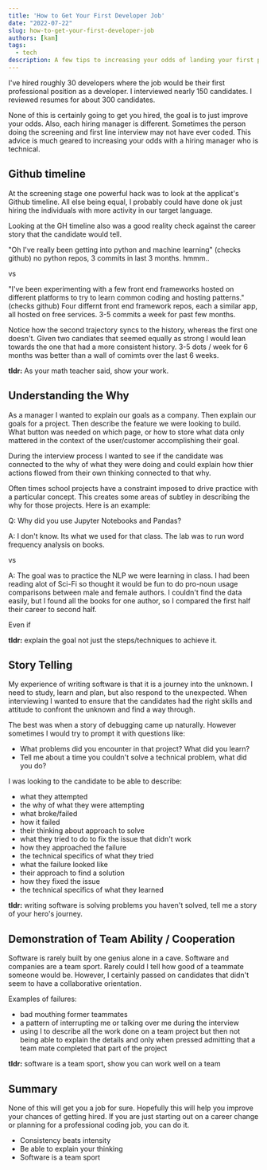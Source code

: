 ```yaml
---
title: 'How to Get Your First Developer Job'
date: "2022-07-22"
slug: how-to-get-your-first-developer-job
authors: [kam]
tags:
  - tech
description: A few tips to increasing your odds of landing your first professional developer job.
---
```


I've hired roughly 30 developers where the job would be their first professional position as a developer. I interviewed nearly 150 candidates. I reviewed resumes for about 300 candidates.

None of this is certainly going to get you hired, the goal is to just improve your odds. Also, each hiring manager is different. Sometimes the person doing the screening and first line interview may not have ever coded. This advice is much geared to increasing your odds with a hiring manager who is technical.

<!-- truncate -->

## Github timeline

At the screening stage one powerful hack was to look at the applicat's Github timeline. All else being equal, I probably could have done ok just hiring the individuals with more activity in our target language.

Looking at the GH timeline also was a good reality check against the career story that the candidate would tell.

"Oh I've really been getting into python and machine learning" (checks github) no python repos, 3 commits in last 3 months. hmmm..

vs

"I've been experimenting with a few front end frameworks hosted on different platforms to try to learn common coding and hosting patterns."
(checks github)
Four differnt front end framework repos, each a similar app, all hosted on free services. 3-5 commits a week for past few months.

Notice how the second trajectory syncs to the history, whereas the first one doesn't. Given two candiates that seemed equally as strong I would lean towards the one that had a more consistent history. 3-5 dots / week for 6 months was better than a wall of comimts over the last 6 weeks.

**tldr:** As your math teacher said, show your work.

## Understanding the Why

As a manager I wanted to explain our goals as a company. Then explain our goals for a project. Then describe the feature we were looking to build. What button was needed on which page, or how to store what data only mattered in the context of the user/customer accomplishing their goal.

During the interview process I wanted to see if the candidate was connected to the why of what they were doing and could explain how thier actions flowed from their own thinking connected to that why.

Often times school projects have a constraint imposed to drive practice with a particular concept. This creates some areas of subtley in describing the why for those projects. Here is an example:

Q: Why did you use Jupyter Notebooks and Pandas?

A: I don't know. Its what we used for that class. The lab was to run word frequency analysis on books.

vs

A: The goal was to practice the NLP we were learning in class. I had been reading alot of Sci-Fi so thought it would be fun to do pro-noun usage comparisons between male and female authors. I couldn't find the data easily, but I found all the books for one author, so I compared the first half their career to second half.

Even if 

**tldr:** explain the goal not just the steps/techniques to achieve it.

## Story Telling

My experience of writing software is that it is a journey into the unknown. I need to study, learn and plan, but also respond to the unexpected. When interviewing I wanted to ensure that the candidates had the right skills and attitude to confront the unknown and find a way through.

The best was when a story of debugging came up naturally. However sometimes I would try to prompt it with questions like:

- What problems did you encounter in that project? What did you learn?
- Tell me about a time you couldn't solve a technical problem, what did you do?

I was looking to the candidate to be able to describe:

- what they attempted
- the why of what they were attempting
- what broke/failed
- how it failed
- their thinking about approach to solve
- what they tried to do to fix the issue that didn't work
- how they approached the failure
- the technical specifics of what they tried
- what the failure looked like
- their approach to find a solution
- how they fixed the issue
- the technical specifics of what they learned

**tldr:** writing software is solving problems you haven't solved, tell me a story of your hero's journey.

## Demonstration of Team Ability / Cooperation

Software is rarely built by one genius alone in a cave. Software and companies are a team sport. Rarely could I tell how good of a teammate someone would be. However, I certainly passed on candidates that didn't seem to have a collaborative orientation.

Examples of failures:

- bad mouthing former teammates
- a pattern of interrupting me or talking over me during the interview
- using I to describe all the work done on a team project but then not being able to explain the details and only when pressed admitting that a team mate completed that part of the project

**tldr:** software is a team sport, show you can work well on a team

## Summary

None of this will get you a job for sure. Hopefully this will help you improve your chances of getting hired. If you are just starting out on a career change or planning for a professional coding job, you can do it.

- Consistency beats intensity
- Be able to explain your thinking
- Software is a team sport
